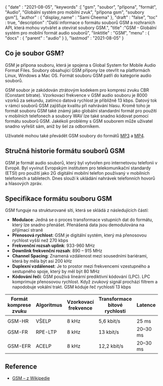 {
  "date" : "2021-08-05",
  "keywords" :[ "gsm", "soubor", "přípona", "formát", "Audio", "Globální systém pro mobilní zvuk", "přípona gsm", "soubory gsm"],
  "author" : {
    "display_name" : "Sami Cheema"
},
  "draft" : "false",
  "toc" : true,
  "description" :"Další informace o formátu souborů GSM a rozhraních API, která mohou vytvářet a otevírat soubory GSM.",
  "title" :"GSM - Globální systém pro mobilní formát audio souborů",
  "linktitle" : "GSM",
  "menu" : {
    "docs" : {
      "parent" : "audio"
}
},
  "lastmod" : "2021-08-05"
}

## Co je soubor GSM?

GSM je přípona souboru, která je spojena s Global System for Mobile Audio Format Files. Soubory obsahující GSM přípony lze otevřít na platformách Linux, Windows a Mac OS. Formát souboru GSM patří do kategorie audio souborů.

GSM soubor je zakódován ztrátovým kodekem pro kompresi zvuku CBR (Constant bitrate). Vzorkovací frekvence v GSM audio souboru je 8000 vzorků za sekundu, zatímco datová rychlost je přibližně 13 kbps. Datový tok v rámci souborů GSM zajišťuje kvalitu při nahrávání hlasu. Kromě toho je formát souboru GSM také známý jako globální standardní formát pro použití v mobilních telefonech a soubory WAV lze také snadno kódovat pomocí formátu souborů GSM. Jakékoli problémy s GSM souborem může uživatel snadno vyřešit sám, aniž by šel za odborníkem.

Uživatelé mohou také převádět GSM soubory do formátů [MP3](/cs/audio/mp3/) a [MP4](/cs/video/mp4/).

## Stručná historie formátu souborů GSM

GSM je formát audio souborů, který byl vytvořen pro internetovou telefonii v Evropě. Byl vyvinut Evropským institutem pro telekomunikační standardy (ETSI) pro použití jako 2G digitální mobilní telefon používaný v mobilních telefonech a tabletech. Dnes slouží k ukládání nahrávek telefonních hovorů a hlasových zpráv.

## Specifikace formátu souboru GSM ##

GSM funguje na strukturované síti, která se skládá z následujících částí:

- **Modulace**: Jedná se o proces transformace vstupních dat do formátu, který lze snadno přenášet. Přenášená data jsou demodulována na přijímací straně
- **Přenosová rychlost**: GSM je digitální systém, který má přenosovou rychlost vyšší než 270 kbps
- **Frekvenční rozsah uplink**: 933-960 MHz
- **Downlink frekvenční rozsah**: 890 – 915 MHz
- **Channel Spacing**: Znamená vzdálenost mezi sousedními bariérami, která by měla být asi 200 kHz
- **Duplexní vzdálenost**: Je to prostor mezi frekvencemi vzestupného a sestupného spoje, který by měl být 80 MHz
- **Kódování řeči**: GSM používá lineární prediktivní kódování (LPC). LPC komprimuje přenosovou rychlost. Když zvukový signál prochází filtrem a napodobuje vokální trakt. GSM kóduje řeč rychlostí 13 kbps

| Formát komprese zvuku | Algoritmus | Vzorkovací frekvence | Transformace bitové rychlosti | Latence | CBR | VBR | Stereo | Vícekanálový |
| ------------------------- | --------- | ----------- | ------------------- | -------- | --- | --- | ------ | ------------ |
| |
| GSM-HR | VŠELP | 8 kHz | 5,6 kbit/s | 25 ms | Ano | Ne | Ne | Ne |
| GSM-FR | RPE-LTP | 8 kHz | 13 kbit/s | 20–30 ms | Ano | Ne | Ne | Ne |
| GSM-EFR | ACELP | 8 kHz | 12,2 kbit/s | 20–30 ms | Ano | Ne | Ne | Ne |

## Reference ##

* [GSM – z Wikipedie](https://en.wikipedia.org/wiki/Comparison_of_audio_coding_formats)

